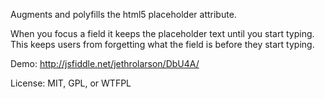 Augments and polyfills the html5 placeholder attribute. 

When you focus a field it keeps the placeholder text until you start typing. This keeps users from forgetting what the field is before they start typing.

Demo: <http://jsfiddle.net/jethrolarson/DbU4A/>

License: MIT, GPL, or WTFPL